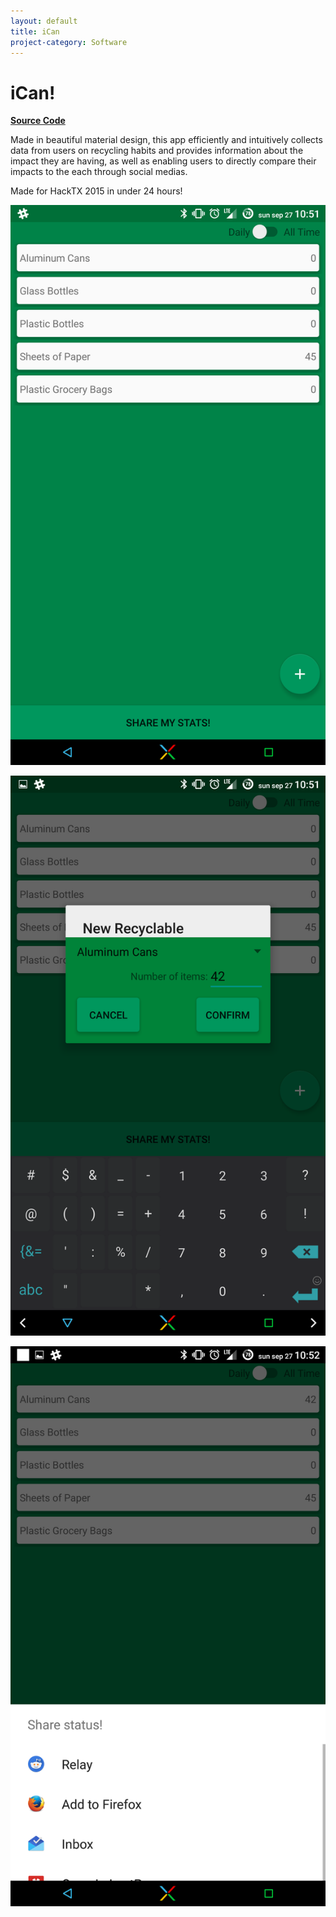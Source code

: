 ```yaml
---
layout: default
title: iCan
project-category: Software
---
```


# iCan!

**[Source Code](https://github.com/brianqvpham/iCan)**

Made in beautiful material design, this app efficiently and intuitively collects data from users on recycling habits and provides information about the impact they are having, as well as enabling users to directly compare their impacts to the each through social medias.

Made for HackTX 2015 in under 24 hours!

![](./ican-assets/screenshot-1.png)

![](./ican-assets/screenshot-2.png)

![](./ican-assets/screenshot-3.png)
